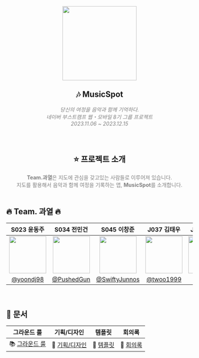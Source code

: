 <h2 align="center">
  <img src="https://github.com/boostcampwm2023/iOS01-MusicSpot/assets/138548400/bfd918f2-5495-4b42-80a2-8612c8f4f524" width="200"> <br/>
  <br>
  🎶 MusicSpot
  <br>
</h2>

<div align="center" style="color: gray;">
  <i>당신의 여정을 음악과 함께 기억하다.</i> <br>
  <i>네이버 부스트캠프 웹・모바일 8기 그룹 프로젝트</i> <br>
  <i>2023.11.06 ~ 2023.12.15</i> <br>
</div>

<br/>

<h2 align="center">
  <br>
  ⭐️ 프로젝트 소개
  <br>
</h2>

<div align="center" style="color: gray;">
  <b>Team.과열</b>은 지도에 관심을 갖고있는 사람들로 이루어져 있습니다.<br/>
  지도를 활용해서 음악과 함께 여정을 기록하는 앱, <b>MusicSpot</b>를 소개합니다.
</div>

<br/>

## 🔥 Team. 과열 🔥

|S023 윤동주|S034 전민건|S045 이창준|J037 김태우|J131 임정훈|
|:-:|:-:|:-:|:-:|:-:|
|<img src="https://avatars.githubusercontent.com/u/54929503?v=4" width=100>|<img src="https://avatars.githubusercontent.com/u/111111595?v=4" width=100>|<img src="https://avatars.githubusercontent.com/u/138548400?v=4" width=100>|<img src="https://avatars.githubusercontent.com/u/125804293?v=4" width=100>|<img src="https://avatars.githubusercontent.com/u/83702560?v=4" width=100>|
|[@yoondj98](https://github.com/yoondj98)|[@PushedGun](https://github.com/PushedGun)|[@SwiftyJunnos](https://github.com/SwiftyJunnos)|[@twoo1999](https://github.com/twoo1999)|[@vvans](https://github.com/vvans)|

<br/>

## 📔 문서

| 그라운드 룰 | 기획/디자인 | 템플릿 | 회의록 |
| :-: | :-: | :-: | :-: |
| 📚 [그라운드 룰](https://github.com/boostcampwm2023/iOS01-Maybe-Gamsung/wiki/%F0%9F%93%9A-%EA%B7%B8%EB%9D%BC%EC%9A%B4%EB%93%9C-%EB%A3%B0) | 🎨 [기획/디자인](https://www.figma.com/file/m3iCljtg84XAmVyy2RNdDj/UI-%EB%94%94%EC%9E%90%EC%9D%B8?type=design&node-id=789%3A1274&mode=design&t=5DxLFumMFIkZllqT-1)| 📃 [템플릿](https://github.com/boostcampwm2023/iOS01-Maybe-Gamsung/wiki/%F0%9F%93%83-%ED%83%AC%ED%94%8C%EB%A6%BF)| 📝 [회의록](https://musicspot.notion.site/0618a86927b342c0927d57826c4d685e?v=e0e955f12f0b41cab1c709ff6db06293&pvs=4) |
